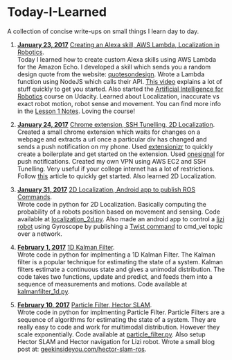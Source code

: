 # Today-I-Learned
A collection of concise write-ups on small things I learn day to day.

1. **[January 23, 2017](#)** [Creating an Alexa skill, AWS Lambda, Localization in Robotics](#).  
Today I learned how to create custom Alexa skills using AWS Lambda for the Amazon Echo. I developed a skill which sends you a random design quote from the website: [quotesondesign](http://quotesondesign.com). Wrote a Lambda function using NodeJS which calls their API. [This video](https://www.youtube.com/watch?v=zt9WdE5kR6g) explains a lot of stuff quickly to get you started. Also started the [Artificial Intelligence for Robotics](https://www.udacity.com/course/artificial-intelligence-for-robotics--cs373) course on Udacity. Learned about Localization, inaccurate vs exact robot motion, robot sense and movement. You can find more info in the [Lesson 1 Notes](https://storage.googleapis.com/supplemental_media/udacityu/48739381/Lesson1Notes.pdf). Loving the course!

2. **[January 24, 2017](#)** [Chrome extension, SSH Tunelling, 2D Localization](#).  
Created a small chrome extension which waits for changes on a webpage and extracts a url once a particular div has changed and sends a push notification on my phone. Used [extensionizr](http://extensionizr.com/) to quickly create a boilerplate and get started on the extension. Used [onesignal](https://onesignal.com/) for push notifications. Created my own VPN using AWS EC2 and SSH Tunelling. Very useful if your college internet has a lot of restrictions. Follow [this](https://www.comparitech.com/blog/vpn-privacy/how-to-make-your-own-free-vpn-using-amazon-web-services/) article to quickly get started. Also learned 2D Localization.

3. **[January 31, 2017](#)** [2D Localization, Android app to publish ROS Commands](#).  
Wrote code in python for 2D Localization. Basically computing the probability of a robots position based on movement and sensing. Code available at [localization_2d.py](https://gist.github.com/ahhda/95a82080d2df5abf1dd2b3f1173ebcec). Also made an android app to control a [lizi robot](http://wiki.ros.org/lizi_robot) using Gyroscope by publishing a [Twist command](http://docs.ros.org/api/geometry_msgs/html/msg/Twist.html) to cmd_vel topic over a network.

4. **[February 1, 2017](#)** [1D Kalman Filter](#).  
Wrote code in python for implmenting a 1D Kalman Filter. The Kalman filter is a popular technique for estimating the state of a system. Kalman filters estimate a continuous state and gives a
uni­modal distribution. The code takes two functions, update and predict, and feeds them into a sequence of measurements and motions. Code available at [kalmanfilter_1d.py](https://gist.github.com/ahhda/05cd395f1c95b89e391d07ac8de979ba).

5. **[February 10, 2017](#)** [Particle Filter, Hector SLAM](#).  
Wrote code in python for implmenting Particle Filter. Particle Filters are a sequence of algorithms for estimating the state of a system. They are really easy to code and work for multimodal distribution. However they scale exponentially. Code available at [particle_filter.py](https://gist.github.com/ahhda/9fb89a42750c1b33cc913f2a27f610b0). Also setup Hector SLAM and Hector navigation for Lizi robot. Wrote a small blog post at: [geekinsideyou.com/hector-slam-ros](http://geekinsideyou.com/hector-slam-ros/). 